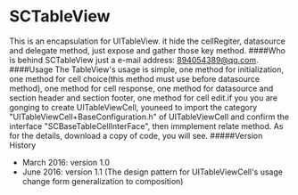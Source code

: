 # SCTableView
  This is an encapsulation for UITableView. it hide the cellRegiter, datasource and delegate method, just expose and gather those key method. 
####Who is behind SCTableView
  just a e-mail address: 894054389@qq.com.
####Usage
  The TableView's usage is simple, one method for initialization, one method for cell choice(this method must use before datasource method), one method for cell response, one method for datasource and section header and section footer, one method for cell edit.if you you are gonging to create UITableViewCell, youneed to import the category "UITableViewCell+BaseConfiguration.h" of UITableViewCell and confirm the interface "SCBaseTableCellInterFace", then immplement relate method. As for the details, download a copy of code, you will see.
#####Version History
  - March   2016: version 1.0
  - June    2016: version 1.1 (The design pattern for UITableViewCell's usage change form generalization to composition)
  
